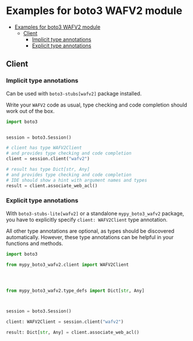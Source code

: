 <a id="examples-for-boto3-wafv2-module"></a>

# Examples for boto3 WAFV2 module

- [Examples for boto3 WAFV2 module](#examples-for-boto3-wafv2-module)
  - [Client](#client)
    - [Implicit type annotations](#implicit-type-annotations)
    - [Explicit type annotations](#explicit-type-annotations)

<a id="client"></a>

## Client

<a id="implicit-type-annotations"></a>

### Implicit type annotations

Can be used with `boto3-stubs[wafv2]` package installed.

Write your `WAFV2` code as usual, type checking and code completion should work
out of the box.

```python
import boto3


session = boto3.Session()

# client has type WAFV2Client
# and provides type checking and code completion
client = session.client("wafv2")

# result has type Dict[str, Any]
# and provides type checking and code completion
# IDE should show a hint with argument names and types
result = client.associate_web_acl()
```

<a id="explicit-type-annotations"></a>

### Explicit type annotations

With `boto3-stubs-lite[wafv2]` or a standalone `mypy_boto3_wafv2` package, you
have to explicitly specify `client: WAFV2Client` type annotation.

All other type annotations are optional, as types should be discovered
automatically. However, these type annotations can be helpful in your functions
and methods.

```python
import boto3

from mypy_boto3_wafv2.client import WAFV2Client




from mypy_boto3_wafv2.type_defs import Dict[str, Any]



session = boto3.Session()

client: WAFV2Client = session.client("wafv2")

result: Dict[str, Any] = client.associate_web_acl()
```
